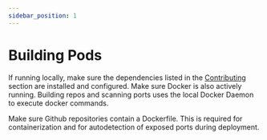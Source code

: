 ```yaml
---
sidebar_position: 1
---
```


# Building Pods

If running locally, make sure the dependencies listed in the [Contributing](https://deckhand.dev/contributing) section are installed and configured. Make sure Docker is also actively running. Building repos and scanning ports uses the local Docker Daemon to execute docker commands.

Make sure Github repositories contain a Dockerfile. This is required for containerization and for autodetection of exposed ports during deployment.
